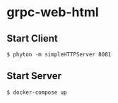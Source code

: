 # grpc-web-html
## Start Client
`$ phyton -m simpleHTTPServer 8081`
## Start Server
`$ docker-compose up`
